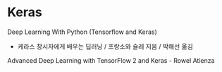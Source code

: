 # Keras

Deep Learning With Python (Tensorflow and Keras)
- 케라스 창시자에게 배우는 딥러닝 / 프랑소와 슐레 지음 / 박해선 옮김 

Advanced Deep Learning with TensorFlow 2 and Keras - Rowel Atienza